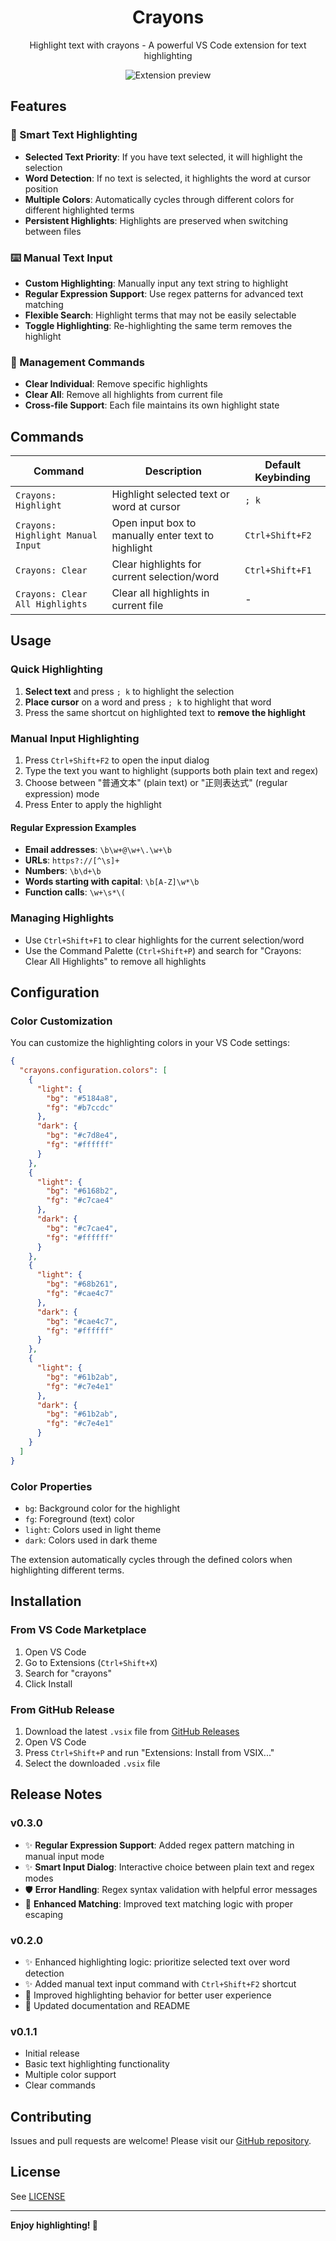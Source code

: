 <div align="center">

# Crayons

Highlight text with crayons - A powerful VS Code extension for text highlighting

![Extension preview](screenshots/preview.png)

</div>

## Features

### 🎨 Smart Text Highlighting
- **Selected Text Priority**: If you have text selected, it will highlight the selection
- **Word Detection**: If no text is selected, it highlights the word at cursor position
- **Multiple Colors**: Automatically cycles through different colors for different highlighted terms
- **Persistent Highlights**: Highlights are preserved when switching between files

### ⌨️ Manual Text Input
- **Custom Highlighting**: Manually input any text string to highlight
- **Regular Expression Support**: Use regex patterns for advanced text matching
- **Flexible Search**: Highlight terms that may not be easily selectable
- **Toggle Highlighting**: Re-highlighting the same term removes the highlight

### 🔧 Management Commands
- **Clear Individual**: Remove specific highlights
- **Clear All**: Remove all highlights from current file
- **Cross-file Support**: Each file maintains its own highlight state

## Commands

| Command | Description | Default Keybinding |
|---------|-------------|-------------------|
| `Crayons: Highlight` | Highlight selected text or word at cursor | `; k` |
| `Crayons: Highlight Manual Input` | Open input box to manually enter text to highlight | `Ctrl+Shift+F2` |
| `Crayons: Clear` | Clear highlights for current selection/word | `Ctrl+Shift+F1` |
| `Crayons: Clear All Highlights` | Clear all highlights in current file | - |

## Usage

### Quick Highlighting
1. **Select text** and press `; k` to highlight the selection
2. **Place cursor** on a word and press `; k` to highlight that word
3. Press the same shortcut on highlighted text to **remove the highlight**

### Manual Input Highlighting
1. Press `Ctrl+Shift+F2` to open the input dialog
2. Type the text you want to highlight (supports both plain text and regex)
3. Choose between "普通文本" (plain text) or "正则表达式" (regular expression) mode
4. Press Enter to apply the highlight

#### Regular Expression Examples
- **Email addresses**: `\b\w+@\w+\.\w+\b`
- **URLs**: `https?://[^\s]+`
- **Numbers**: `\b\d+\b`
- **Words starting with capital**: `\b[A-Z]\w*\b`
- **Function calls**: `\w+\s*\(`

### Managing Highlights
- Use `Ctrl+Shift+F1` to clear highlights for the current selection/word
- Use the Command Palette (`Ctrl+Shift+P`) and search for "Crayons: Clear All Highlights" to remove all highlights

## Configuration

### Color Customization

You can customize the highlighting colors in your VS Code settings:

```json
{
  "crayons.configuration.colors": [
    {
      "light": {
        "bg": "#5184a8",
        "fg": "#b7ccdc"
      },
      "dark": {
        "bg": "#c7d8e4", 
        "fg": "#ffffff"
      }
    },
    {
      "light": {
        "bg": "#6168b2",
        "fg": "#c7cae4"
      },
      "dark": {
        "bg": "#c7cae4",
        "fg": "#ffffff"
      }
    },
    {
      "light": {
        "bg": "#68b261",
        "fg": "#cae4c7"
      },
      "dark": {
        "bg": "#cae4c7",
        "fg": "#ffffff"
      }
    },
    {
      "light": {
        "bg": "#61b2ab",
        "fg": "#c7e4e1"
      },
      "dark": {
        "bg": "#61b2ab",
        "fg": "#c7e4e1"
      }
    }
  ]
}
```

### Color Properties
- `bg`: Background color for the highlight
- `fg`: Foreground (text) color
- `light`: Colors used in light theme
- `dark`: Colors used in dark theme

The extension automatically cycles through the defined colors when highlighting different terms.

## Installation

### From VS Code Marketplace
1. Open VS Code
2. Go to Extensions (`Ctrl+Shift+X`)
3. Search for "crayons"
4. Click Install

### From GitHub Release
1. Download the latest `.vsix` file from [GitHub Releases](https://github.com/FireKingY/crayons/releases)
2. Open VS Code
3. Press `Ctrl+Shift+P` and run "Extensions: Install from VSIX..."
4. Select the downloaded `.vsix` file

## Release Notes

### v0.3.0
- ✨ **Regular Expression Support**: Added regex pattern matching in manual input mode
- ✨ **Smart Input Dialog**: Interactive choice between plain text and regex modes
- 🛡️ **Error Handling**: Regex syntax validation with helpful error messages
- 🔧 **Enhanced Matching**: Improved text matching logic with proper escaping

### v0.2.0
- ✨ Enhanced highlighting logic: prioritize selected text over word detection
- ✨ Added manual text input command with `Ctrl+Shift+F2` shortcut
- 🐛 Improved highlighting behavior for better user experience
- 📖 Updated documentation and README

### v0.1.1
- Initial release
- Basic text highlighting functionality
- Multiple color support
- Clear commands

## Contributing

Issues and pull requests are welcome! Please visit our [GitHub repository](https://github.com/FireKingY/crayons).

## License

See [LICENSE](LICENSE)

---

**Enjoy highlighting! 🎨**

